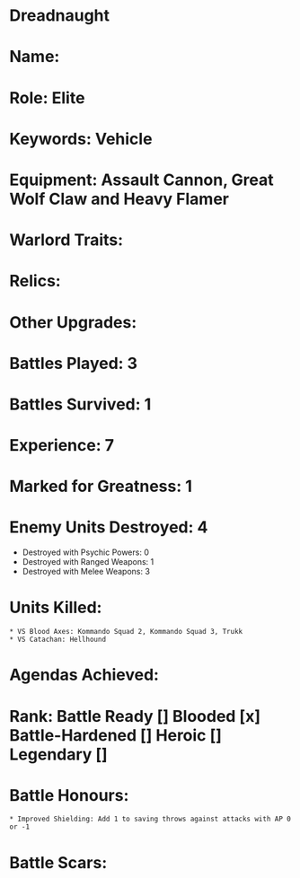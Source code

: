 # Dreadnaught

# Name: 
# Role: Elite
# Keywords: Vehicle
# Equipment: Assault Cannon, Great Wolf Claw and Heavy Flamer
# Warlord Traits:
# Relics:
# Other Upgrades:

# Battles Played: 3
# Battles Survived: 1
# Experience: 7
# Marked for Greatness: 1
# Enemy Units Destroyed: 4
  * Destroyed with Psychic Powers: 0 
  * Destroyed with Ranged Weapons: 1
  * Destroyed with Melee Weapons: 3
# Units Killed: 
    * VS Blood Axes: Kommando Squad 2, Kommando Squad 3, Trukk
    * VS Catachan: Hellhound
# Agendas Achieved:

# Rank: Battle Ready [] Blooded [x] Battle-Hardened [] Heroic [] Legendary []

# Battle Honours: 
    * Improved Shielding: Add 1 to saving throws against attacks with AP 0 or -1
# Battle Scars: